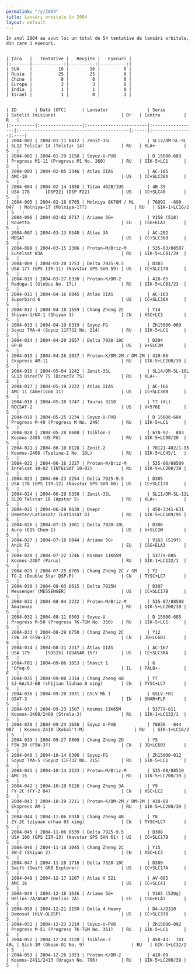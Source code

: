 ```yaml
---
permalink: "/y/2004"
title: Lansări orbitale în 2004
layout: default
---
```


    În anul 2004 au avut loc un total de 54 tentative de lansări orbitale, din care 1 eșecuri.
    
    
    | Țara   |   Tentative |   Reușite |   Eșecuri |
    |:-------|------------:|----------:|----------:|
    | SUA    |          16 |        16 |         0 |
    | Rusia  |          25 |        25 |         0 |
    | China  |           8 |         8 |         0 |
    | Europa |           3 |         3 |         0 |
    | India  |           1 |         1 |         0 |
    | Israel |           1 |         0 |         1 |
    
    
    | ID       | Dată (UTC)      | Lansator               | Serie            | Satelit (misiune)                         | Or   | Centru         | R   |
    |:---------|:----------------|:-----------------------|:-----------------|:------------------------------------------|:-----|:---------------|:----|
    | 2004-001 | 2004-01-11 0412 | Zenit-3SL              | SL12/DM-SL-9L    | SL12 Telstar 14 (Telstar 14)              | RU   | KLA+-          | S   |
    | 2004-002 | 2004-01-29 1158 | Soyuz-U-PVB            | D 15000-683      | Progress M1-11 (Progress M1 No. 260)      | RU   | GIK-5+LC1      | S   |
    | 2004-003 | 2004-02-05 2346 | Atlas IIAS             | AC-165           | AMC-10                                    | US   | CC+SLC36A      | S   |
    | 2004-004 | 2004-02-14 1850 | Titan 402B/IUS         | 4B-39            | USA 176      [DSP22] (DSP F22)            | US   | CC+SLC40       | S   |
    | 2004-005 | 2004-02-18 0705 | Molniya 8K78M / ML     | 76092  -690 047  | Molniya-1T (Molniya-1T?)                  | RU   | GIK-1+LC16/2   | S   |
    | 2004-006 | 2004-03-02 0717 | Ariane 5G+             | V158 (518)       | Rosetta                                   | EU   | CSG+ELA3       | S   |
    | 2004-007 | 2004-03-13 0540 | Atlas 3A               | AC-202           | MBSAT                                     | US   | CC+SLC36B      | S   |
    | 2004-008 | 2004-03-15 2306 | Proton-M/Briz-M        | 535-03/88507     | Eutelsat W3A                              | RU   | GIK-5+LC81/24  | S   |
    | 2004-009 | 2004-03-20 1753 | Delta 7925-9.5         | D303             | USA 177 (GPS IIR-11) (Navstar GPS SVN 59) | US   | CC+SLC17B      | S   |
    | 2004-010 | 2004-03-27 0330 | Proton-K/DM-2          | 410-05           | Raduga-1 (Globus No. 17L)                 | RU   | GIK-5+LC81/23  | S   |
    | 2004-011 | 2004-04-16 0045 | Atlas IIAS             | AC-163           | Superbird 6                               | US   | CC+SLC36A      | S   |
    | 2004-012 | 2004-04-18 1559 | Chang Zheng 2C         | Y14              | Shiyan-1/NX-1 (Shiyan 1)                  | CN   | XSC+LC3        | S   |
    | 2004-013 | 2004-04-19 0319 | Soyuz-FG               | Zh15000-009      | Soyuz TMA-4 (Soyuz 11F732 No. 214)        | RU   | GIK-5+LC1      | S   |
    | 2004-014 | 2004-04-20 1657 | Delta 7920-10C         | D304             | GP-B                                      | US   | V+SLC2W        | S   |
    | 2004-015 | 2004-04-26 2037 | Proton-K/DM-2M / DM-2M | 410-06           | Ekspress AM-11                            | RU   | GIK-5+LC200/39 | S   |
    | 2004-016 | 2004-05-04 1242 | Zenit-3SL              | SL14/DM-SL-16L   | SL13 DirecTV 7S (DirecTV 7S)              | RU   | KLA+-          | S   |
    | 2004-017 | 2004-05-19 2222 | Atlas IIAS             | AC-166           | AMC-11 (Americom 11)                      | US   | CC+SLC36B      | S   |
    | 2004-018 | 2004-05-20 1747 | Taurus 3210            | T7 (XL)          | ROCSAT-2                                  | US   | V+576E         | S   |
    | 2004-019 | 2004-05-25 1234 | Soyuz-U-PVB            | D 15000-684      | Progress M-49 (Progress M No. 249)        | RU   | GIK-5+LC1      | S   |
    | 2004-020 | 2004-05-28 0600 | Tsiklon-2              | 670-92-  803     | Kosmos-2405 (US-PU)                       | RU   | GIK-5+LC90/20  | S   |
    | 2004-021 | 2004-06-10 0128 | Zenit-2                | 70121-402/1-95   | Kosmos-2406 (Tselina-2 No. 16L)           | RU   | GIK-5+LC45/1   | S   |
    | 2004-022 | 2004-06-16 2227 | Proton-M/Briz-M        | 535-06/88509     | Intelsat 10-02 (INTELSAT 10-02)           | RU   | GIK-5+LC200/39 | S   |
    | 2004-023 | 2004-06-23 2254 | Delta 7925-9.5         | D305             | USA 178 (GPS IIR-12) (Navstar GPS SVN 60) | US   | CC+SLC17B      | S   |
    | 2004-024 | 2004-06-29 0358 | Zenit-3SL              | SL11/DM-SL-11L   | SL20 Telstar 18 (Apstar 5)                | RU   | KLA+-          | S   |
    | 2004-025 | 2004-06-29 0630 | Dnepr                  | 450-3341-631     | Demeter/Latinsat/ (Latinsat D)            | RU   | GIK-5+LC109/95 | S   |
    | 2004-026 | 2004-07-15 1001 | Delta 7920-10L         | D306             | Aura (EOS Chem-1)                         | US   | V+SLC2W        | S   |
    | 2004-027 | 2004-07-18 0044 | Ariane 5G+             | V163 (519f)      | Anik F2                                   | EU   | CSG+ELA3       | S   |
    | 2004-028 | 2004-07-22 1746 | Kosmos 11K65M          | 53779-805        | Kosmos-2407 (Parus)                       | RU   | GIK-1+LC132/1  | S   |
    | 2004-029 | 2004-07-25 0705 | Chang Zheng 2C / SM    | Y2               | TC-2 (Double Star DSP-P)                  | CN   | TYSC+LC7       | S   |
    | 2004-030 | 2004-08-03 0615 | Delta 7925H            | D307             | Messenger (MESSENGER)                     | US   | CC+SLC17B      | S   |
    | 2004-031 | 2004-08-04 2232 | Proton-M/Briz-M        | 535-07/88508     | Amazonas                                  | RU   | GIK-5+LC200/39 | S   |
    | 2004-032 | 2004-08-11 0503 | Soyuz-U                | D 15000-685      | Progress M-50 (Progress 7K-TGM No. 350)   | RU   | GIK-5+LC1      | S   |
    | 2004-033 | 2004-08-29 0750 | Chang Zheng 2C         | Y12              | FSW 19 (FSW-3?)                           | CN   | JQ+LC603       | S   |
    | 2004-034 | 2004-08-31 2317 | Atlas IIAS             | AC-167           | USA 179      [SDS15] (QUASAR 15?)         | US   | CC+SLC36A      | S   |
    | 2004-F01 | 2004-09-06 1053 | Shavit 1               | 6                | 'Ofeq-6                                   | IL   | PALB+-         | F   |
    | 2004-035 | 2004-09-08 2314 | Chang Zheng 4B         | Y7               | SJ-6A/SJ-6B (shijian liuhao B xing)       | CN   | TYSC+LC7       | S   |
    | 2004-036 | 2004-09-20 1031 | GSLV Mk I              | GSLV-F01         | GSAT-3                                    | IN   | SHAR+FLP       | S   |
    | 2004-037 | 2004-09-23 1507 | Kosmos 11K65M          | 53779-811        | Kosmos-2408/2409 (Strela-3)               | RU   | GIK-1+LC132/1  | S   |
    | 2004-038 | 2004-09-24 1650 | Soyuz-U-PVB            | 78036  -844 087  | Kosmos-2410 (Kobal't-M)                   | RU   | GIK-1+LC16/2   | S   |
    | 2004-039 | 2004-09-27 0800 | Chang Zheng 2D         | Y5               | FSW 20 (FSW-3?)                           | CN   | JQ+LC603       | S   |
    | 2004-040 | 2004-10-14 0306 | Soyuz-FG               | Zh15000-012      | Soyuz TMA-5 (Soyuz 11F732 No. 215)        | RU   | GIK-5+LC1      | S   |
    | 2004-041 | 2004-10-14 2123 | Proton-M/Briz-M        | 535-08/88510     | AMC-15                                    | RU   | GIK-5+LC200/39 | S   |
    | 2004-042 | 2004-10-19 0120 | Chang Zheng 3A         | Y9               | FY-2C (FY-2 O4)                           | CN   | XSC+LC2        | S   |
    | 2004-043 | 2004-10-29 2211 | Proton-K/DM-2M / DM-2M | 410-08           | Ekspress AM-1                             | RU   | GIK-5+LC200/39 | S   |
    | 2004-044 | 2004-11-06 0310 | Chang Zheng 4B         | Y8               | ZY-2C (ziyuan erhao 03 xing)              | CN   | TYSC+LC7       | S   |
    | 2004-045 | 2004-11-06 0539 | Delta 7925-9.5         | D308             | USA 180 (GPS IIR-13) (Navstar GPS SVN 61) | US   | CC+SLC17B      | S   |
    | 2004-046 | 2004-11-18 1045 | Chang Zheng 2C         | Y15              | SW-2 (Shiyan 2)                           | CN   | XSC+LC3        | S   |
    | 2004-047 | 2004-11-20 1716 | Delta 7320-10C         | D309             | Swift (Swift GRB Explorer)                | US   | CC+SLC17A      | S   |
    | 2004-048 | 2004-12-17 1207 | Atlas V 521            | AV-005           | AMC 16                                    | US   | CC+SLC41       | S   |
    | 2004-049 | 2004-12-18 1626 | Ariane 5G+             | V165 (520g)      | Helios-2A/ASAP (Helios 2A)                | EU   | CSG+ELA3       | S   |
    | 2004-050 | 2004-12-21 2150 | Delta 4 Heavy          | D4-4/D310        | Demosat (HLV-OLDSP)                       | US   | CC+SLC37B      | S   |
    | 2004-051 | 2004-12-23 2219 | Soyuz-U-PVB            | Zh15000-092      | Progress M-51 (Progress 7K-TGM No. 351)   | RU   | GIK-5+LC1      | S   |
    | 2004-052 | 2004-12-24 1120 | Tsiklon-3              | 450-43-  701 40L | Sich-1M (Okean-O1 No. 9)                  | RU   | GIK-1+LC32/2   | S   |
    | 2004-053 | 2004-12-26 1353 | Proton-K/DM-2          | 410-09           | Kosmos-2411/2413 (Uragan No. 796)         | RU   | GIK-5+LC200/39 | S   |

